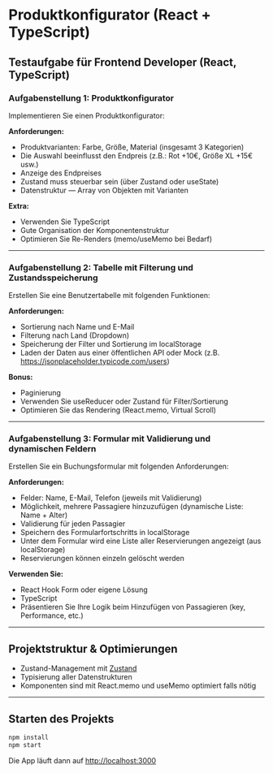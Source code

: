 # Produktkonfigurator (React + TypeScript)

## Testaufgabe für Frontend Developer (React, TypeScript)

### Aufgabenstellung 1: Produktkonfigurator

Implementieren Sie einen Produktkonfigurator:

**Anforderungen:**
- Produktvarianten: Farbe, Größe, Material (insgesamt 3 Kategorien)
- Die Auswahl beeinflusst den Endpreis (z.B.: Rot +10€, Größe XL +15€ usw.)
- Anzeige des Endpreises
- Zustand muss steuerbar sein (über Zustand oder useState)
- Datenstruktur — Array von Objekten mit Varianten

**Extra:**
- Verwenden Sie TypeScript
- Gute Organisation der Komponentenstruktur
- Optimieren Sie Re-Renders (memo/useMemo bei Bedarf)

---

### Aufgabenstellung 2: Tabelle mit Filterung und Zustandsspeicherung

Erstellen Sie eine Benutzertabelle mit folgenden Funktionen:

**Anforderungen:**
- Sortierung nach Name und E-Mail
- Filterung nach Land (Dropdown)
- Speicherung der Filter und Sortierung im localStorage
- Laden der Daten aus einer öffentlichen API oder Mock (z.B. https://jsonplaceholder.typicode.com/users)

**Bonus:**
- Paginierung
- Verwenden Sie useReducer oder Zustand für Filter/Sortierung
- Optimieren Sie das Rendering (React.memo, Virtual Scroll)

---

### Aufgabenstellung 3: Formular mit Validierung und dynamischen Feldern

Erstellen Sie ein Buchungsformular mit folgenden Anforderungen:

**Anforderungen:**
- Felder: Name, E-Mail, Telefon (jeweils mit Validierung)
- Möglichkeit, mehrere Passagiere hinzuzufügen (dynamische Liste: Name + Alter)
- Validierung für jeden Passagier
- Speichern des Formularfortschritts in localStorage
- Unter dem Formular wird eine Liste aller Reservierungen angezeigt (aus localStorage)
- Reservierungen können einzeln gelöscht werden

**Verwenden Sie:**
- React Hook Form oder eigene Lösung
- TypeScript
- Präsentieren Sie Ihre Logik beim Hinzufügen von Passagieren (key, Performance, etc.)

---

## Projektstruktur & Optimierungen
- Zustand-Management mit [Zustand](https://github.com/pmndrs/zustand)
- Typisierung aller Datenstrukturen
- Komponenten sind mit React.memo und useMemo optimiert falls nötig

---

## Starten des Projekts

```bash
npm install
npm start
```

Die App läuft dann auf [http://localhost:3000](http://localhost:3000)
